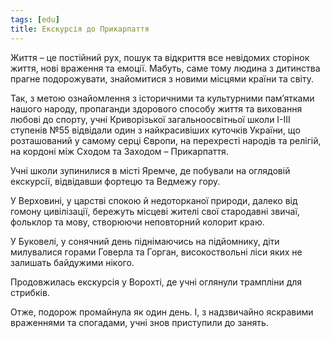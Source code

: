 ```yaml
---
tags: [edu]
title: Екскурсія до Прикарпаття
---
```


Життя – це постійний рух, пошук та відкриття все невідомих сторінок життя, нові враження та емоції. Мабуть, саме тому людина з дитинства прагне подорожувати, знайомитися з новими місцями країни та світу.

Так, з метою ознайомлення з історичними та культурними пам’ятками нашого народу, пропаганди здорового способу життя та виховання любові до спорту, учні Криворізької загальноосвітньої школи І-ІІІ ступенів №55 відвідали один з найкрасивіших куточків України, що розташований у самому серці Європи, на перехресті народів та релігій, на кордоні між Сходом та Заходом – Прикарпаття.

Учні школи зупинилися в місті Яремче, де побували на оглядовій екскурсії, відвідавши фортецю та Ведмежу гору.

У Верховині, у царстві спокою й недоторканої природи, далеко від гомону цивілізації, бережуть місцеві жителі свої стародавні звичаї, фольклор та мову, створюючи неповторний колорит краю.

У Буковелі, у сонячний день піднімаючись на підйомнику, діти милувалися горами Говерла та Горган, високоствольні ліси яких не залишать байдужими нікого.

Продовжилась екскурсія у Ворохті, де учні оглянули трампліни для стрибків.

Отже, подорож промайнула як один день. І, з надзвичайно яскравими враженнями та спогадами, учні знов приступили до занять.

<slideshow id="72157691307990984"></slideshow>
